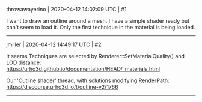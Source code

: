 throwawayerino | 2020-04-12 14:02:09 UTC | #1

I want to draw an outline around a mesh. I have a simple shader ready but can't seem to load it. Only the first technique in the material is being loaded.

-------------------------

jmiller | 2020-04-12 14:49:17 UTC | #2

It seems Techniques are selected by Renderer::SetMaterialQuality() and LOD distance:
  https://urho3d.github.io/documentation/HEAD/_materials.html

Our 'Outline shader' thread, with solutions modifying RenderPath:
  https://discourse.urho3d.io/t/outline-v2/1766

-------------------------

